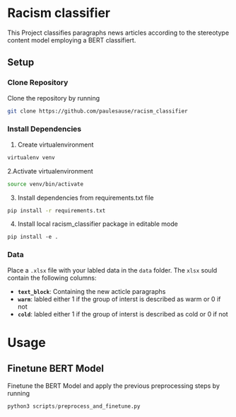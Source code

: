 # Racism classifier

This Project classifies paragraphs news articles according to the stereotype content model employing a BERT classifiert.

## Setup
### Clone Repository

Clone the repository by running

```bash
git clone https://github.com/paulesause/racism_classifier
```

### Install Dependencies
1. Create virtualenvironment

```bash
virtualenv venv
```

2.Activate virtualenvironment 

```bash
source venv/bin/activate
```

3. Install dependencies from requirements.txt file

```bash
pip install -r requirements.txt
```

4. Install local racism_classifier package in editable mode

```
pip install -e .
```
### Data

Place a `.xlsx` file with your labled data in the `data` folder.
The `xlsx` sould contain the following columns:

- **`text_block`**: Containing the new acticle paragraphs
- **`warm`**: labled either 1 if the group of interst is described as warm or 0 if not
- **`cold`**: labled either 1 if the group of interst is described as cold or 0 if not 

# Usage
## Finetune BERT Model

Finetune the BERT Model and apply the previous preprocessing steps by running

```python
python3 scripts/preprocess_and_finetune.py
```